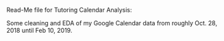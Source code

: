 Read-Me file for Tutoring Calendar Analysis:

Some cleaning and EDA of my Google Calendar data from roughly Oct. 28, 2018 until Feb 10, 2019.
